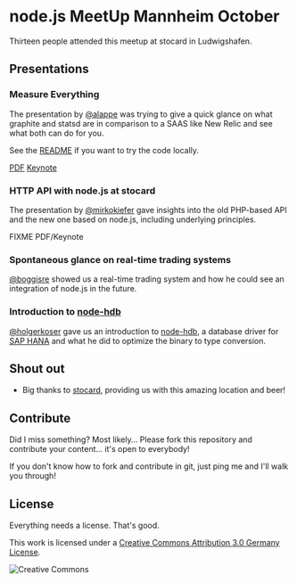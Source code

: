# node.js MeetUp Mannheim October

Thirteen people attended this meetup at stocard in Ludwigshafen.

## Presentations

### Measure Everything

The presentation by [@alappe](https://twitter.com/alappe)
was trying to give a quick glance on what
graphite and statsd are in comparison to a SAAS like New Relic
and see what both can do for you.

See the
[README](Presentations/Monitor-Everything-code/README.md) if you
want to try the code locally.

[PDF](Presentations/Monitor-Everything.pdf)
[Keynote](Presentations/Monitor-Everything.key.zip)

### HTTP API with node.js at stocard

The presentation by
[@mirkokiefer](https://twitter.com/mirkokiefer) gave insights
into the old PHP-based API and the new one based on node.js,
including underlying principles.

FIXME PDF/Keynote

### Spontaneous glance on real-time trading systems

[@boggisre](https://twitter.com/boggisre) showed us a
real-time trading system and how he could see an integration of
node.js in the future.

### Introduction to [node-hdb](https://github.com/sap/node-hdb)

[@holgerkoser](https://twitter.com/holgerkoser) gave us an
introduction to [node-hdb](https://github.com/sap/node-hdb), a
database driver for
[SAP HANA](http://help.sap.com/hana/SAP_HANA_Database_SQL_command_network_protocol_en.pdf)
and what he did to optimize the binary to type conversion.

## Shout out

* Big thanks to [stocard](http://stocard.de), providing us with this
	amazing location and beer!

## Contribute

Did I miss something? Most likely… Please fork this repository and
contribute your content… it's open to everybody!

If you don't know how to fork and contribute in git, just ping me
and I'll walk you through!

## License

Everything needs a license. That's good.

This work is licensed under a [Creative Commons Attribution 3.0 Germany
License](http://creativecommons.org/licenses/by/3.0/de/deed.en_US).

![Creative Commons](http://mirrors.creativecommons.org/presskit/icons/cc.png)
